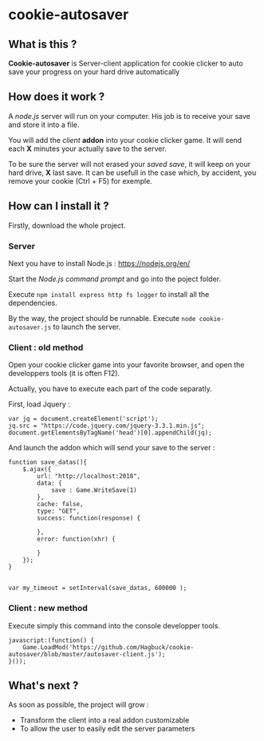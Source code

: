 # cookie-autosaver

## What is this ?

**Cookie-autosaver** is Server-client application for cookie clicker to auto save your progress on your hard drive automatically

## How does it work ?

A *node.js* server will run on your computer. His job is to receive your save and store it into a file.

You will add the *client* **addon** into your cookie clicker game. It will send each **X** minutes your actually save to the server.

To be sure the server will not erased your *saved save*, it will keep on your hard drive, **X** last save. It can be usefull in the case which, by accident, you remove your cookie (Ctrl + F5) for exemple.

## How can I install it ?

Firstly, download the whole project. 

### Server

Next you have to install Node.js : https://nodejs.org/en/

Start the *Node.js command prompt* and go into the poject folder.

Execute `npm install express http fs logger` to install all the dependencies.

By the way, the project should be runnable. Execute `node cookie-autosaver.js` to launch the server.

### Client : old method

Open your cookie clicker game into your favorite browser, and open the developpers tools (it is often F12).

Actually, you have to execute each part of the code separatly.

First, load Jquery : 

```
var jq = document.createElement('script');
jq.src = "https://code.jquery.com/jquery-3.3.1.min.js";
document.getElementsByTagName('head')[0].appendChild(jq);
```

And launch the addon which will send your save to the server : 

```
function save_datas(){
    $.ajax({
        url: "http://localhost:2018",
        data: { 
            save : Game.WriteSave(1)
        },
        cache: false,
        type: "GET",
        success: function(response) {

        },
        error: function(xhr) {

        }
    });
}


var my_timeout = setInterval(save_datas, 600000 );
```

### Client : new method

Execute simply this command into the console developper tools.

```
javascript:(function() {
    Game.LoadMod('https://github.com/Hagbuck/cookie-autosaver/blob/master/autosaver-client.js');
}());
```

## What's next ?

As soon as possible, the project will grow :

* Transform the client into a real addon customizable
* To allow the user to easily edit the server parameters
